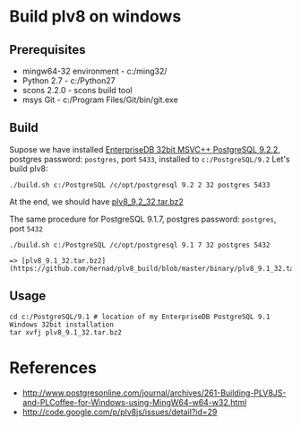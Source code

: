 # Build plv8 on windows

## Prerequisites

  - mingw64-32 environment - c:/ming32/
  - Python 2.7 - c:/Python27
  - scons 2.2.0 - scons build tool
  - msys Git - c:/Program Files/Git/bin/git.exe
    
## Build

Supose we have installed [EnterpriseDB 32bit MSVC++ PostgreSQL 9.2.2](http://www.enterprisedb.com/products-services-training/pgdownload#windows), postgres password: `postgres`, port `5433`, installed to `c:/PostgreSQL/9.2`
Let's build plv8:

    ./build.sh c:/PostgreSQL /c/opt/postgresql 9.2 2 32 postgres 5433
  
At the end, we should have [plv8_9.2_32.tar.bz2](https://github.com/hernad/plv8_build/blob/master/binary/plv8_9.2_32.tar.bz2)  
 
The same procedure for PostgreSQL 9.1.7, postgres password: `postgres`, port `5432`
 
    ./build.sh c:/PostgreSQL /c/opt/postgresql 9.1 7 32 postgres 5432

    => [plv8_9.1_32.tar.bz2](https://github.com/hernad/plv8_build/blob/master/binary/plv8_9.1_32.tar.bz2)  

## Usage

    cd c:/PostgreSQL/9.1 # location of my EnterpriseDB PostgreSQL 9.1 Windows 32bit installation
    tar xvfj plv8_9.1_32.tar.bz2


# References

  - http://www.postgresonline.com/journal/archives/261-Building-PLV8JS-and-PLCoffee-for-Windows-using-MingW64-w64-w32.html
  - http://code.google.com/p/plv8js/issues/detail?id=29




